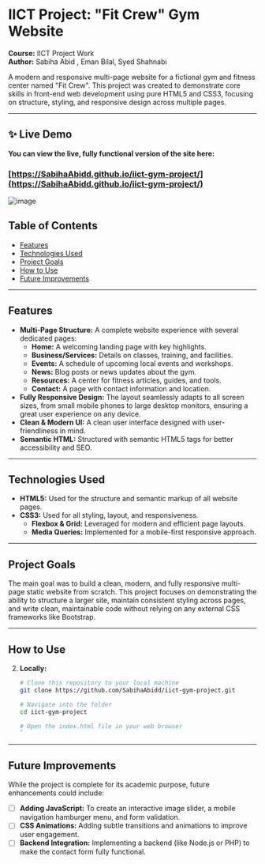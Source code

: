 
# IICT Project: "Fit Crew" Gym Website

**Course:** IICT Project Work  
**Author:** Sabiha Abid , Eman Bilal, Syed Shahnabi

A modern and responsive multi-page website for a fictional gym and fitness center named "Fit Crew". This project was created to demonstrate core skills in front-end web development using pure HTML5 and CSS3, focusing on structure, styling, and responsive design across multiple pages.

---

## ✨ **Live Demo**

**You can view the live, fully functional version of the site here:**

### [https://SabihaAbidd.github.io/iict-gym-project/](https://SabihaAbidd.github.io/iict-gym-project/)



![image](https://github.com/user-attachments/assets/587c160f-9e62-42e5-bd12-865e4f368117)


##  Table of Contents
- [Features](#features)
- [Technologies Used](#technologies-used)
- [Project Goals](#project-goals)
- [How to Use](#how-to-use)
- [Future Improvements](#future-improvements)

---

## Features

-   **Multi-Page Structure:** A complete website experience with several dedicated pages:
    -   **Home:** A welcoming landing page with key highlights.
    -   **Business/Services:** Details on classes, training, and facilities.
    -   **Events:** A schedule of upcoming local events and workshops.
    -   **News:** Blog posts or news updates about the gym.
    -   **Resources:** A center for fitness articles, guides, and tools.
    -   **Contact:** A page with contact information and location.
-   **Fully Responsive Design:** The layout seamlessly adapts to all screen sizes, from small mobile phones to large desktop monitors, ensuring a great user experience on any device.
-   **Clean & Modern UI:** A clean user interface designed with user-friendliness in mind.
-   **Semantic HTML:** Structured with semantic HTML5 tags for better accessibility and SEO.

---

## Technologies Used

-   **HTML5:** Used for the structure and semantic markup of all website pages.
-   **CSS3:** Used for all styling, layout, and responsiveness.
    -   **Flexbox & Grid:** Leveraged for modern and efficient page layouts.
    -   **Media Queries:** Implemented for a mobile-first responsive approach.

---

## Project Goals

The main goal was to build a clean, modern, and fully responsive multi-page static website from scratch. This project focuses on demonstrating the ability to structure a larger site, maintain consistent styling across pages, and write clean, maintainable code without relying on any external CSS frameworks like Bootstrap.

---

## How to Use


2.  **Locally:**
    ```bash
    # Clone this repository to your local machine
    git clone https://github.com/SabihaAbidd/iict-gym-project.git

    # Navigate into the folder
    cd iict-gym-project

    # Open the index.html file in your web browser
    `

---

## Future Improvements

While the project is complete for its academic purpose, future enhancements could include:
-   [ ] **Adding JavaScript:** To create an interactive image slider, a mobile navigation hamburger menu, and form validation.
-   [ ] **CSS Animations:** Adding subtle transitions and animations to improve user engagement.
-   [ ] **Backend Integration:** Implementing a backend (like Node.js or PHP) to make the contact form fully functional.
